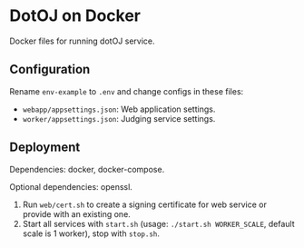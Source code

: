 # DotOJ on Docker

Docker files for running dotOJ service.

## Configuration

Rename `env-example` to `.env` and change configs in these files:

- `webapp/appsettings.json`: Web application settings.
- `worker/appsettings.json`: Judging service settings.

## Deployment

Dependencies: docker, docker-compose.

Optional dependencies: openssl.

1. Run `web/cert.sh` to create a signing certificate for web service or provide with an existing one.
2. Start all services with `start.sh` (usage: `./start.sh WORKER_SCALE`, default scale is 1 worker), stop with `stop.sh`.
